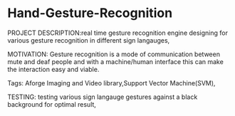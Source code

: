 # Hand-Gesture-Recognition
PROJECT DESCRIPTION:real time gesture recognition engine designing for various gesture recognition in different sign langauges,

MOTIVATION: Gesture recognition is a mode of communication between mute and deaf people and with a machine/human interface this can make the interaction easy and viable.

Tags: Aforge Imaging and Video library,Support Vector Machine(SVM),

TESTING: testing various sign langauge gestures against a black background for optimal result,
